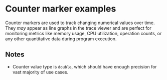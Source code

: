 # Counter marker examples

Counter markers are used to track changing numerical values over time. They _may_ appear as line graphs in the trace viewer and are perfect for monitoring metrics like memory usage, CPU utilization, operation counts, or any other quantitative data during program execution.

## Notes

* Counter value type is `double`, which should have enough precision for vast majority of use cases.
